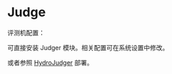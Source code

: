 # Judge

评测机配置：

可直接安装 Judger 模块。相关配置可在系统设置中修改。

或者参照 [HydroJudger](https://github.com/hydro-dev/HydroJudger) 部署。
